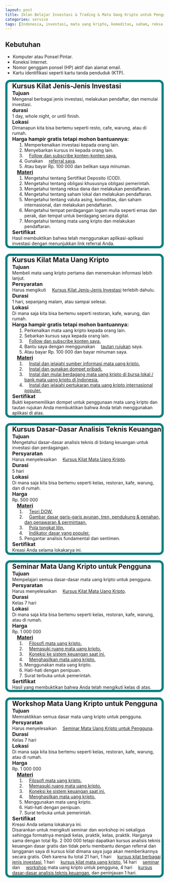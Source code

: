 ```yaml
---
layout: post
title: Iklan Belajar Investasi & Trading & Mata Uang Kripto untuk Pengguna
categories: service
tags: [Indonesia, investasi, mata uang kripto, komoditas, saham, reksa dana, obligasi pemerintah, deposito, emas, indeks gabungan, valuta asing]
---
```

<style>
    .template{border: 7px solid teal; border-radius: 15px; background: white;}
    .template *{margin: 0px 0px 0px 15px;}
</style>

<h2 id="kebutuhan">Kebutuhan</h2>
<ul>
    <li>Komputer atau Ponsel Pintar.</li>
    <li>Koneksi Internet.</li>
    <li>Nomor genggam ponsel (HP) aktif dan alamat email.</li>
    <li>Kartu identifikasi seperti kartu tanda penduduk (KTP).</li>
</ul>

<div class="template">
    <h2 id="kursuskilatjenisjenisinvestasi">Kursus Kilat Jenis-Jenis Investasi</h2>
    <h3 id="tujuan1">Tujuan</h3>
    <p>Mengenal berbagai jenis investasi, melakukan pendaftar, dan memulai investasi.</p>
    <h3 id="durasi1">durasi</h3>
    <p>1 day, whole night, or until finish.</p>
    <h3 id="lokasi1">Lokasi</h3>
    <p>Dimanapun kita bisa bertemu seperti resto, cafe, warung, atau di rumah.</p>
    <h3 id="harga1">Harga hampir gratis tetapi mohon bantuannya:</h3>
    <ol>
        <li>Memperkenalkan investasi kepada orang lain.</li>
        <li>Menyebarkan kursus ini kepada orang lain.</li>
        <li><a href="https://0fajarpurnama0.github.io/service/2020/02/11/alternative-price">Follow dan subscribe konten-konten saya.</a></li>
        <li>Gunakan <a href="https://0fajarpurnama0.github.io/service/2020/02/11/alternative-price">referral saya</a>.</li>
        <li>Atau bayar Rp. 100 000 dan belikan saya minuman.</li>
    </ol>
    <h3 id="materi1"><a href="https://0fajarpurnama0.github.io/finance/2021/05/01/jenis2-investasi-fintech">Materi</a></h3>
    <ol>
        <li>Mengetahui tentang Sertifikat Deposito (COD).</li>
        <li>Mengetahui tentang obligasi khususnya obligasi pemerintah.</li>
        <li>Mengetahui tentang reksa dana dan melakukan pendaftaran.</li>
        <li>Mengetahui tentang saham lokal dan melakukan pendaftaran.</li>
        <li>Mengetahui tentang valuta asing, komoditas, dan saham internasional, dan melakukan pendaftaran.</li>
        <li>Mengetahui tempat perdagangan logam mulia seperti emas dan perak, dan tempat untuk berdagang secara digital.</li>
        <li>Mengetahui tentang mata uang kripto dan melakukan pendaftaran.</li>
    </ol>
    <h3 id="sertifikat1">Sertifikat</h3>
    <p>Hasil membuktikan bahwa telah menggunakan aplikasi-aplikasi investasi dengan menunjukkan link referral Anda.</p>
</div>

<br />

<div class="template">
    <h2 id="kursuskilatmatauangkripto">Kursus Kilat Mata Uang Kripto</h2>
    <h3 id="tujuan2">Tujuan</h3>
    <p>Membeli mata uang kripto pertama dan menemukan informasi lebih lanjut.</p>
    <h3 id="persyaratan2">Persyaratan</h3>
    <p>Harus mengikuti <a href="#kursuskilatjenisjenisinvestasi">Kursus Kilat Jenis-Jenis Investasi</a> terlebih dahulu.</p>
    <h3 id="durasi2">Durasi</h3>
    <p>1 hari, sepanjang malam, atau sampai selesai.</p>
    <h3 id="lokasi2">Lokasi</h3>
    <p>Di mana saja kita bisa bertemu seperti restoran, kafe, warung, dan rumah.</p>
    <h3 id="harga2">Harga hampir gratis tetapi mohon bantuannya:</h3>
    <ol>
    <li>Perkenalkan mata uang kripto kepada orang lain.</li>
    <li>Sebarkan kursus saya kepada orang lain.</li>
    <li><a href="https://0fajarpurnama0.github.io/service/2020/02/11/alternative-price">Follow dan subscribe konten saya.</a></li>
    <li>Bantu saya dengan menggunakan <a href="https://0fajarpurnama0.github.io/service/2020/02/11/alternative-price">tautan rujukan</a> saya.</li>
    <li>Atau bayar Rp. 100 000 dan bayar minuman saya.</li>
    </ol>
    <h3 id="materi2"><a href="https://0fajarpurnama0.github.io/cryptocurrency/2021/05/04/panduan-singkat-kripto">Materi</a></h3>
    <ol>
    <li><a href="https://0fajarpurnama0.github.io/cryptocurrency/2021/05/06/panduan-singkat-coingecko-mobile">Instal dan jelajahi sumber informasi mata uang kripto.</a></li>
    <li><a href="https://0fajarpurnama0.github.io/cryptocurrency/2021/05/08/panduan-singkat-trust-wallet-mobile">Instal dan gunakan dompet pribadi.</a></li>
    <li><a href="https://0fajarpurnama0.github.io/cryptocurrency/2021/05/10/panduan-singkat-tokocrypto-mobile">Instal dan mulai berdagang mata uang kripto di bursa lokal / bank mata uang kripto di Indonesia.</a></li>
    <li><a href="https://0fajarpurnama0.github.io/cryptocurrency/2021/05/12/panduan-singkat-kucoin-mobile">Instal dan jelajahi pertukaran mata uang kripto internasional populer.</a></li>
    </ol>
    <h3 id="sertifikat2">Sertifikat</h3>
    <p>Bukti kepememilikan dompet untuk penggunaan mata uang kripto dan tautan rujukan Anda membuktikan bahwa Anda telah menggunakan aplikasi di atas.</p>
</div>

<br />

<div class="template">
    <h2 id="kursusdasardasaranalisistekniskeuangan">Kursus Dasar-Dasar Analisis Teknis Keuangan</h2>
    <h3 id="tujuan3">Tujuan</h3>
    <p>Mengetahui dasar-dasar analisis teknis di bidang keuangan untuk investasi dan perdagangan.</p>
    <h3 id="persyaratan3">Persyaratan</h3>
    <p>Harus menyelesaikan <a href="#kursuskilatmatauangkripto">Kursus Kilat Mata Uang Kripto</a>.</p>
    <h3 id="durasi3">Durasi</h3>
    <p>5 hari</p>
    <h3 id="lokasi3">Lokasi</h3>
    <p>Di mana saja kita bisa bertemu seperti kelas, restoran, kafe, warung, dan di rumah.</p>
    <h3 id="harga3">Harga</h3>
    <p>Rp. 500 000</p>
    <h3 id="materi3"><a href="https://0fajarpurnama0.github.io/cryptocurrency/2021/07/02/atk-kripto-dasar">Materi</a></h3>
    <ol>
    <li><a href="https://0fajarpurnama0.github.io/cryptocurrency/2021/06/05/atk-kripto-bab-1">Teori DOW.</a></li>
    <li><a href="https://0fajarpurnama0.github.io/cryptocurrency/2021/06/06/atk-kripto-bab-2">Gambar dasar garis-garis ayunan, tren, pendukung & penahan, dan penawaran & permintaan.</a></li>
    <li><a href="hhttps://0fajarpurnama0.github.io/cryptocurrency/2021/06/07/atk-kripto-bab-3">Pola tongkat lilin.</a></li>
    <li><a href="hhttps://0fajarpurnama0.github.io/cryptocurrency/2021/06/08/atk-kripto-bab-4">Indikator dasar yang populer.</a></li>
    <li>Pengantar analisis fundamental dan sentimen.</li>
    </ol>
    <h3 id="certificate">Sertifikat</h3>
    <p>Kreasi Anda selama lokakarya ini.</p>
</div>

<br />

<div class="template">
    <h2 id="seminarmatauangkriptountukpengguna">Seminar Mata Uang Kripto untuk Pengguna</h2>
    <h3 id="tujuan4">Tujuan</h3>
    <p>Mempelajari semua dasar-dasar mata uang kripto untuk pengguna.</p>
    <h3 id="persyaratan3">Persyaratan</h3>
    <p>Harus menyelesaikan <a href="#kursuskilatmatauangkripto">Kursus Kilat Mata Uang Kripto</a>.</p>
    <h3 id="durasi4">Durasi</h3>
    <p>Kelas 7 hari</p>
    <h3 id="lokasi4">Lokasi</h3>
    <p>Di mana saja kita bisa bertemu seperti kelas, restoran, kafe, warung, atau di rumah.</p>
    <h3 id="harga4">Harga</h3>
    <p>Rp. 1 000 000</p>
    <h3 id="materi4"><a href="https://www.publish0x.com/cryptocurrency-101-for-users?a=4oeEw0Yb0B&tid=course">Materi</a></h3>
    <ol>
    <li><a href="https://0fajarpurnama0.github.io/cryptocurrency/2020/09/23/mata-uang-kripto-101-bab-1">Filosofi mata uang kripto.</a></li>
    <li><a href="https://0fajarpurnama0.github.io/cryptocurrency/2020/09/20/mata-uang-kripto-101-bab-2">Memasuki ruang mata uang kripto.</a></li>
    <li><a href="https://0fajarpurnama0.github.io/cryptocurrency/2020/07/05/mata-uang-kripto-101-bab-3">Koneksi ke sistem keuangan saat ini.</a></li>
    <li><a href="https://0fajarpurnama0.github.io/cryptocurrency/2020/10/11/mata-uang-kripto-101-bab-4">Menghasilkan mata uang kripto.</a></li>
    <li>Menggunakan mata uang kripto.</li>
    <li>Hati-hati dengan penipuan.</li>
    <li>Surat terbuka untuk pemerintah.</li>
    </ol>
    <h3 id="sertifikat4">Sertifikat</h3>
    <p>Hasil yang membuktikan bahwa Anda telah mengikuti kelas di atas.</p>
</div>

<br />

<div class="template">
    <h2 id="workshopmatauangkriptountukpengguna">Workshop Mata Uang Kripto untuk Pengguna</h2>
    <h3 id="tujuan5">Tujuan</h3>
    <p>Memraktikkan semua dasar mata uang kripto untuk pengguna.</p>
    <h3 id="persyaratan5">Persyaratan</h3>
    <p>Harus menyelesaikan <a href="#seminarmatauangkriptountukpengguna">Seminar Mata Uang Kripto untuk Pengguna</a>.</p>
    <h3 id="durasi5">Durasi</h3>
    <p>Kelas 7 hari</p>
    <h3 id="lokasi5">Lokasi</h3>
    <p>Di mana saja kita bisa bertemu seperti kelas, restoran, kafe, warung, atau di rumah.</p>
    <h3 id="harga5">Harga</h3>
    <p>Rp. 1 000 000</p>
    <h3 id="materi5"><a href="https://www.publish0x.com/cryptocurrency-101-for-users?a=4oeEw0Yb0B&tid=course">Materi</a></h3>
    <ol>
    <li><a href="https://0fajarpurnama0.github.io/cryptocurrency/2020/09/23/mata-uang-kripto-101-bab-1">Filosofi mata uang kripto.</a></li>
    <li><a href="https://0fajarpurnama0.github.io/cryptocurrency/2020/09/20/mata-uang-kripto-101-bab-2">Memasuki ruang mata uang kripto.</a></li>
    <li><a href="https://0fajarpurnama0.github.io/cryptocurrency/2020/07/05/mata-uang-kripto-101-bab-3">Koneksi ke sistem keuangan saat ini.</a></li>
    <li><a href="https://0fajarpurnama0.github.io/cryptocurrency/2020/10/11/mata-uang-kripto-101-bab-4">Menghasilkan mata uang kripto.</a></li>
    <li>Menggunakan mata uang kripto.</li>
    <li>Hati-hati dengan penipuan.</li>
    <li>Surat terbuka untuk pemerintah.</li>
    </ol>
    <h3 id="sertifikat5">Sertifikat</h3>
    <p>Kreasi Anda selama lokakarya ini.</p>
    <p>Disarankan untuk mengikuti seminar dan workshop ini sekaligus sehingga formatnya menjadi kelas, praktik, kelas, praktik. Harganya sama dengan total Rp. 2 000 000 tetapi dapatkan kursus analisis teknis keuangan dasar gratis dan tidak perlu membantu dengan referral dan langganan saya di kursus kilat dimana saya juga akan memberikannya secara gratis. Oleh karena itu total 21 hari, 1 hari <a href="#kursuskilatjenisjenisinvestasi">kursus kilat berbagai jenis investasi</a>, 1 hari <a href="#kursuskilatmatauangkripto">kursus kilat mata uang kripto</a>, 14 hari <a href="#seminarmatauangkriptountukpengguna">seminar</a> dan <a href="#workshopmatauangkriptountukpengguna">workshop</a> mata uang kripto untuk pengguna, 4 hari <a href="#kursusdasardasaranalisistekniskeuangan">kursus dasar-dasar analisis teknis keuangan</a>, dan peninjauan 1 hari.</p>
</div>